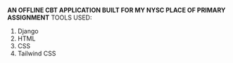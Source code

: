 **AN OFFLINE CBT APPLICATION BUILT FOR MY NYSC PLACE OF PRIMARY ASSIGNMENT**
TOOLS USED:
  1. Django
  2. HTML
  3. CSS
  4. Tailwind CSS
